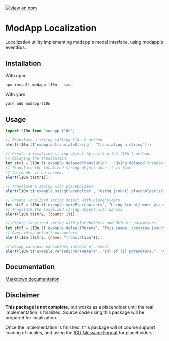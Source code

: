 [![view on npm](http://img.shields.io/npm/v/modapp-l10n.svg)](https://www.npmjs.org/package/modapp-l10n)

# ModApp Localization
Localization utility implementing modapp's model interface, using modapp's eventBus.

## Installation

With npm:
```sh
npm install modapp-l10n --save
```

With yarn:
```sh
yarn add modapp-l10n
```

## Usage

```javascript
import l10n from 'modapp-l10n';

// Translate a string calling l10n.t method.
alert(l10n.t('example.translateString', "Translating a string"));

// Create a localized string object by calling the l10n.l method,
// delaying the translation.
let str1 = l10n.l('example.delayedTranslation', "Using delayed translation");
// Translate the localized string object when it is time
// to render it on screen.
alert(l10n.t(str1));

// Translate a string with placeholders
alert(l10n.t('example.usingPlaceholder', "Using {count} placeholder(s)", {count: 1}));

// Create localized string object with placeholders
let str2 = l10n.l('example.morePlaceholders', "Using {count} more placeholder(s)");
// Translate the localized string object with params
alert(l10n.t(str2, {count: 2}));

// Create localized string with placeholders and default parameters
let str3 = l10n.l('example.defaultParams', "This {name} contains {count} placeholders", {name: "locale string", count: 2});
// Overriding default parameters
alert(l10n.t(str3, {name: "translation"}));

// Using variadic parameters instead of named.
alert(l10n.t('example.variadicParameters', "{0} of {1} parameters.", "An example", "variadic"));
```

## Documentation

[Markdown documentation](https://github.com/jirenius/modapp-l10n/blob/master/docs/docs.md)

## Disclaimer

**This package is not complete**, but works as a placeholder until the real implementation is finalized. Source code using this package will be prepared for localization.

Once the implementation is finished, this package will of course support loading of locales, and using the [ICU Message Format](http://userguide.icu-project.org/formatparse/messages) for placeholders.